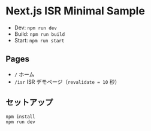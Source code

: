 # Next.js ISR Minimal Sample

- Dev: `npm run dev`
- Build: `npm run build`
- Start: `npm run start`

## Pages
- `/` ホーム
- `/isr` ISR デモページ（`revalidate = 10` 秒）

## セットアップ
```bash
npm install
npm run dev
```
